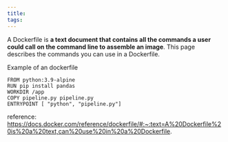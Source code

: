```yaml
---
title: 
tags:
---
```

A Dockerfile is **a text document that contains all the commands a user could call on the command line to assemble an image**. This page describes the commands you can use in a Dockerfile.

Example of an dockerfile
```
FROM python:3.9-alpine
RUN pip install pandas
WORKDIR /app
COPY pipeline.py pipeline.py
ENTRYPOINT [ "python", "pipeline.py"]
```



reference: https://docs.docker.com/reference/dockerfile/#:~:text=A%20Dockerfile%20is%20a%20text,can%20use%20in%20a%20Dockerfile.